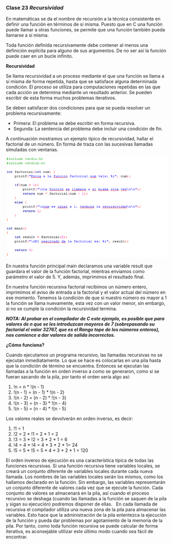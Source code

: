 ### Clase 23 *Recursividad*

En matemáticas se da el nombre de recursión a la técnica consistente en definir una función en términos de sí misma. Puesto que en C una función puede llamar a otras funciones, se permite que una función también pueda llamarse a sí misma.

Toda función definida recursivamente debe contener al menos una definición explícita para alguno de sus argumentos. De no ser así la función puede caer en un bucle infinito.

**Recursividad**

Se llama recursividad a un proceso mediante el que una función se llama a sí misma de forma repetida, hasta que se satisface alguna determinada condición. El proceso se utiliza para computaciones repetidas en las que cada acción se determina mediante un resultado anterior. Se pueden escribir de esta forma muchos problemas iterativos.

Se deben satisfacer dos condiciones para que se pueda resolver un problema recursivamente:

- Primera: El problema se debe escribir en forma recursiva.
- Segunda: La sentencia del problema debe incluir una condición de fin.

A continuación mostramos un ejemplo típico de recursividad, hallar el factorial de un número. En forma de traza con las sucesivas llamadas simuladas con ventanas.

![src/programacionEstructurada_59.png](../src/programacionEstructurada_59.png)

En nuestra función principal main declaramos una variable result que guardara el valor de la función factorial, mientras enviamos como parámetro el valor de 5. Y, además, imprimimos el resultado final.

En nuestra función recursiva factorial recibimos un número entero, imprimimos el aviso de entrada a la factorial y el valor actual del número en ese momento. Tenemos la condición de que si nuestro número es mayor a 1 la función se llama nuevamente, esta vez con un valor menor, sin embargo, si no se cumple la condición la recursividad termina.

***NOTA: Al probar en el compilador de C este ejemplo, es posible que para valores de n que se les introduzcan mayores de 7 (sobrepasando su factorial el valor 32767, que es el Rango tope de los números enteros), nos comience a dar valores de salida incorrectos.***

**¿Cómo funciona?**

Cuando ejecutamos un programa recursivo, las llamadas recursivas no se ejecutan inmediatamente. Lo que se hace es colocarlas en una pila hasta que la condición de término se encuentra. Entonces se ejecutan las llamadas a la función en orden inverso a como se generaron, como si se fueran sacando de la pila, por tanto el orden sería algo así:

1. !n = n * !(n - 1)
2. !(n - 1) = (n - 1) * !(n - 2)
3. !(n - 2) = (n - 2) * !(n - 3)
4. !(n - 3) = (n - 3) * !(n - 4)
5. !(n - 5) = (n - 4) * !(n - 5)

Los valores reales se devolverán en orden inverso, es decir:

1. !1 = 1
2. !2 = 2 * !1 = 2 * 1 = 2
3. !3 = 3 * !2 = 3 * 2 * 1 = 6
4. !4 = 4 * !4 = 4 * 3 * 2 * 1= 24
5. !5 = 5 * !5 = 5 * 4 * 3 * 2 * 1 = 120

El orden inverso de ejecución es una característica típica de todas las funciones recursivas. Si una función recursiva tiene variables locales, se creará un conjunto diferente de variables locales durante cada nueva llamada. Los nombres de las variables locales serán los mismos, como los hallamos declarado en la función. Sin embargo, las variables representarán un conjunto diferente de valores cada vez que se ejecute la función. Cada conjunto de valores se almacenará en la pila, así cuando el proceso recursivo se deshaga (cuando las llamadas a la función se saquen de la pila y sigan su ejecución) podremos disponer de ellas.
 
En cada llamada de recursiva el compilador utiliza una nueva zona de la pila para almacenar las variables. Esto hace que la administración de la pila enlentezca la ejecución de la función y pueda dar problemas por agotamiento de la memoria de la pila. Por tanto, como toda función recursiva se puede calcular de forma iterativa, es aconsejable utilizar este último modo cuando sea fácil de encontrar.